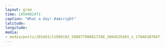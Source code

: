 ```yaml
---
layout: gram
time: 1459402471
caption: "What a day! #amiright"
latitude: 
longitude: 
media:
- media/posts/201603/11909192_580077908817298_2064529103_n_17846387047107595.jpg
---
```

